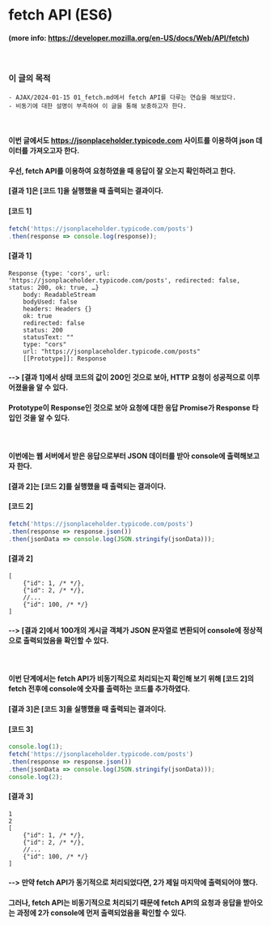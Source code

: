 # fetch API (ES6)
#### (more info: https://developer.mozilla.org/en-US/docs/Web/API/fetch)
<br/>

### 이 글의 목적
    - AJAX/2024-01-15 01_fetch.md에서 fetch API를 다루는 연습을 해보았다.
    - 비동기에 대한 설명이 부족하여 이 글을 통해 보충하고자 한다.
<br/>

#### 이번 글에서도 https://jsonplaceholder.typicode.com 사이트를 이용하여 json 데이터를 가져오고자 한다.
#### 우선, fetch API를 이용하여 요청하였을 때 응답이 잘 오는지 확인하려고 한다.
#### [결과 1]은 [코드 1]을 실행했을 때 출력되는 결과이다.
#### [코드 1]
```javascript
fetch('https://jsonplaceholder.typicode.com/posts')
.then(response => console.log(response));
```
#### [결과 1]
```plaintext
Response {type: 'cors', url: 'https://jsonplaceholder.typicode.com/posts', redirected: false, status: 200, ok: true, …}
    body: ReadableStream
    bodyUsed: false
    headers: Headers {}
    ok: true
    redirected: false
    status: 200
    statusText: ""
    type: "cors"
    url: "https://jsonplaceholder.typicode.com/posts"
    [[Prototype]]: Response
```
#### --> [결과 1]에서 상태 코드의 값이 200인 것으로 보아, HTTP 요청이 성공적으로 이루어졌을을 알 수 있다.
#### Prototype이 Response인 것으로 보아 요청에 대한 응답 Promise가 Response 타입인 것을 알 수 있다.  
<br/>

#### 이번에는 웹 서버에서 받은 응답으로부터 JSON 데이터를 받아 console에 출력해보고자 한다.
#### [결과 2]는 [코드 2]를 실행했을 때 출력되는 결과이다.
#### [코드 2]
```javascript
fetch('https://jsonplaceholder.typicode.com/posts')
.then(response => response.json())
.then(jsonData => console.log(JSON.stringify(jsonData)));
```
#### [결과 2]
```plaintext
[
    {"id": 1, /* */},
    {"id": 2, /* */},
    //...
    {"id": 100, /* */}
]
```
#### --> [결과 2]에서 100개의 게시글 객체가 JSON 문자열로 변환되어 console에 정상적으로 출력되었음을 확인할 수 있다.
<br/>

#### 이번 단계에서는 fetch API가 비동기적으로 처리되는지 확인해 보기 위해 [코드 2]의 fetch 전후에 console에 숫자를 출력하는 코드를 추가하였다.
#### [결과 3]은 [코드 3]을 실행했을 때 출력되는 결과이다.
#### [코드 3]
```javascript
console.log(1);
fetch('https://jsonplaceholder.typicode.com/posts')
.then(response => response.json())
.then(jsonData => console.log(JSON.stringify(jsonData)));
console.log(2);
```
#### [결과 3]
```plaintext
1
2
[
    {"id": 1, /* */},
    {"id": 2, /* */},
    //...
    {"id": 100, /* */}
]
```
#### --> 만약 fetch API가 동기적으로 처리되었다면, 2가 제일 마지막에 출력되어야 했다.
#### 그러나, fetch API는 비동기적으로 처리되기 때문에 fetch API의 요청과 응답을 받아오는 과정에 2가 console에 먼저 출력되었음을 확인할 수 있다.
